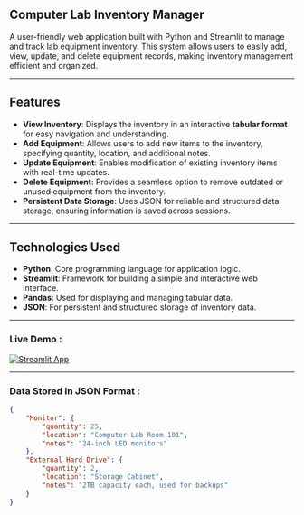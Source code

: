 ## Computer Lab Inventory Manager

A user-friendly web application built with Python and Streamlit to manage and track lab equipment inventory. This system allows users to easily add, view, update, and delete equipment records, making inventory management efficient and organized.

---

## Features

- **View Inventory**: Displays the inventory in an interactive **tabular format** for easy navigation and understanding.
- **Add Equipment**: Allows users to add new items to the inventory, specifying quantity, location, and additional notes.
- **Update Equipment**: Enables modification of existing inventory items with real-time updates.
- **Delete Equipment**: Provides a seamless option to remove outdated or unused equipment from the inventory.
- **Persistent Data Storage**: Uses JSON for reliable and structured data storage, ensuring information is saved across sessions.

---

## Technologies Used

- **Python**: Core programming language for application logic.
- **Streamlit**: Framework for building a simple and interactive web interface.
- **Pandas**: Used for displaying and managing tabular data.
- **JSON**: For persistent and structured storage of inventory data.

---


### Live Demo :
[![Streamlit App](https://static.streamlit.io/badges/streamlit_badge_black_white.svg)](https://lab-inventory-manager.streamlit.app/)


---


### Data Stored in JSON Format :

```json
{
    "Monitor": {
        "quantity": 25,
        "location": "Computer Lab Room 101",
        "notes": "24-inch LED monitors"
    },
    "External Hard Drive": {
        "quantity": 2,
        "location": "Storage Cabinet",
        "notes": "2TB capacity each, used for backups"
    }
}
```

